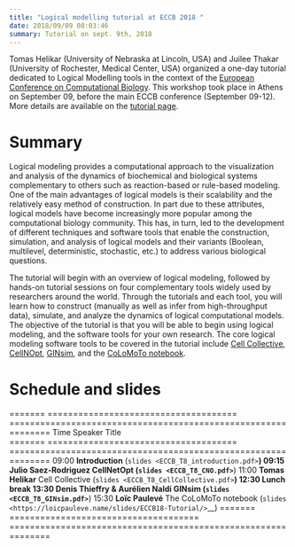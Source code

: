 ```yaml
---
title: "Logical modelling tutorial at ECCB 2018 "
date: 2018/09/09 08:03:46
summary: Tutorial on sept. 9th, 2018
---
```



Tomas Helikar (University of Nebraska at Lincoln, USA) and Juilee Thakar (University of Rochester, Medical Center, USA)
organized a one-day tutorial dedicated to Logical Modelling tools in the context of the 
[European Conference on Computational Biology](http://eccb18.org).
This workshop took place in Athens on September 09, before the main ECCB conference (September 09-12).
More details are available on the [tutorial page](http://eccb18.org/tutorial-8).


Summary
=======

Logical modeling provides a computational approach to the visualization and analysis of the
dynamics of biochemical and biological systems complementary to others such as reaction-based
or rule-based modeling. One of the main advantages of logical models is their scalability and
the relatively easy method of construction. In part due to these attributes, logical models
have become increasingly more popular among the computational biology community.
This has, in turn, led to the development of different techniques and software tools that enable
the construction, simulation, and analysis of logical models and their variants (Boolean, multilevel,
deterministic, stochastic, etc.) to address various biological questions.​​​​​​​​​​

The tutorial will begin with an overview of logical modeling, followed by hands-on tutorial sessions
on four complementary tools widely used by researchers around the world. Through the tutorials and each
tool, you will learn how to construct (manually as well as infer from high-throughput data), simulate,
and analyze the dynamics of logical computational models. The objective of the tutorial is that you will
be able to begin using logical modeling, and the software tools for your own research. The core logical
modeling software tools to be covered in the tutorial include
[Cell Collective](http://www.cellcollective.org),
[CellNOpt](http://www.cellnopt.org),
[GINsim](http://www.ginsim.org), 
and the [CoLoMoTo notebook](http://www.colomoto.org/notebook).



Schedule and slides
===================


=======  =====================================  ==============================================================
  Time   Speaker                                Title                                                         
=======  =====================================  ==============================================================
09:00                                           **Introduction** (`slides <ECCB_T8_introduction.pdf>`__)
09:15    **Julio Saez-Rodriguez**               CellNetOpt (`slides <ECCB_T8_CNO.pdf>`__)
11:00    **Tomas Helikar**                      Cell Collective (`slides <ECCB_T8_CellCollective.pdf>`__)
12:30                                           **Lunch break**
13:30    **Denis Thieffry & Aurélien Naldi**    GINsim (`slides <ECCB_T8_GINsim.pdf>`__)
15:30    **Loïc Paulevé**                       The CoLoMoTo notebook (`slides <https://loicpauleve.name/slides/ECCB18-Tutorial/>`__)
=======  =====================================  ==============================================================



